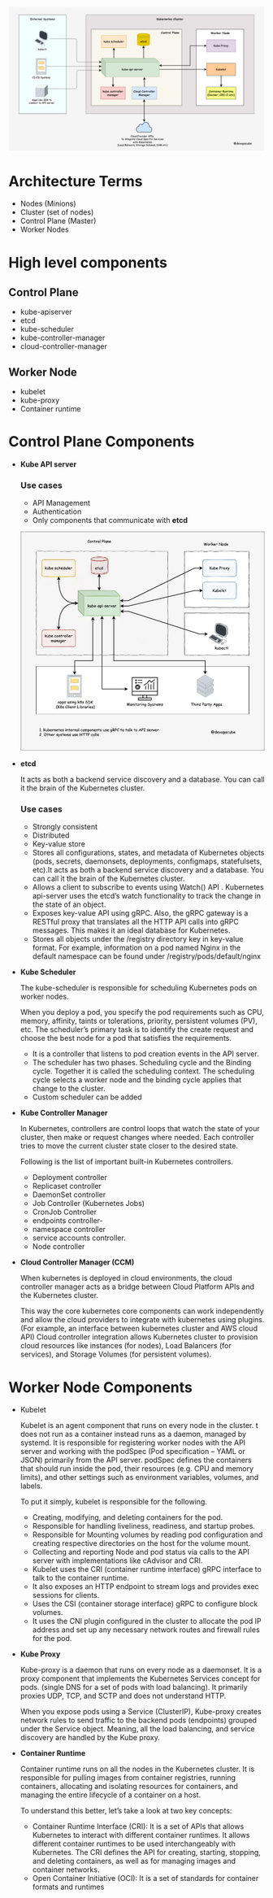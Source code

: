 ![alt text](https://github.com/hrOarr/Kubernetes-Certified-Application-Developer-CKAD-with-Tests/blob/f541a8f8c45a80b6cabadf026bb5e60b3a5ca3ae/Section%202%3A%20Core%20Concepts/k8s-architecture.drawio-1.png)

# Architecture Terms
 - Nodes (Minions)
 - Cluster (set of nodes)
 - Control Plane (Master)
 - Worker Nodes


# High level components
## Control Plane
 - kube-apiserver
 - etcd
 - kube-scheduler
 - kube-controller-manager
 - cloud-controller-manager

## Worker Node
 - kubelet
 - kube-proxy
 - Container runtime

# Control Plane Components
 - **Kube API server**
   ### Use cases
   - API Management
   - Authentication
   - Only components that communicate with **etcd**
     
   ![alt text](https://github.com/hrOarr/Kubernetes-Certified-Application-Developer-CKAD-with-Tests/blob/f2ed3c69c7d37a223e3f1c152e0826fcdc2e929f/Section%202%3A%20Core%20Concepts/kube-api-server.drawio-2.png)

- **etcd**
  
   It acts as both a backend service discovery and a database. You can call it the brain of the Kubernetes cluster.
   ### Use cases
    - Strongly consistent
    - Distributed
    - Key-value store
    - Stores all configurations, states, and metadata of Kubernetes objects (pods, secrets, daemonsets, deployments, configmaps, statefulsets, etc).It acts as both a backend service discovery and a database. You can call it the brain of the Kubernetes cluster.
    - Allows a client to subscribe to events using Watch() API . Kubernetes api-server uses the etcd’s watch functionality to track the change in the state of an object.
    - Exposes key-value API using gRPC. Also, the gRPC gateway is a RESTful proxy that translates all the HTTP API calls into gRPC messages. This makes it an ideal database for Kubernetes.
    - Stores all objects under the /registry directory key in key-value format. For example, information on a pod named Nginx in the default namespace can be found under /registry/pods/default/nginx
  
- **Kube Scheduler**
  
   The kube-scheduler is responsible for scheduling Kubernetes pods on worker nodes.

   When you deploy a pod, you specify the pod requirements such as CPU, memory, affinity, taints or tolerations, priority, persistent volumes (PV),  etc. The scheduler’s primary task is to identify the create request and choose the best node for a pod that satisfies the requirements.
   - It is a controller that listens to pod creation events in the API server.
   - The scheduler has two phases. Scheduling cycle and the Binding cycle. Together it is called the scheduling context. The scheduling cycle selects a worker node and the binding cycle applies that change to the cluster.
   - Custom scheduler can be added

- **Kube Controller Manager**
  
   In Kubernetes, controllers are control loops that watch the state of your cluster, then make or request changes where needed. Each controller tries to move the current cluster state closer to the desired state.

   Following is the list of important built-in Kubernetes controllers.
   - Deployment controller
   - Replicaset controller
   - DaemonSet controller
   - Job Controller (Kubernetes Jobs)
   - CronJob Controller
   - endpoints controller-
   - namespace controller
   - service accounts controller.
   - Node controller
- **Cloud Controller Manager (CCM)**
  
   When kubernetes is deployed in cloud environments, the cloud controller manager acts as a bridge between Cloud Platform APIs and the Kubernetes cluster.

   This way the core kubernetes core components can work independently and allow the cloud providers to integrate with kubernetes using plugins. (For example, an interface between kubernetes cluster and AWS cloud API)
   Cloud controller integration allows Kubernetes cluster to provision cloud resources like instances (for nodes), Load Balancers (for services), and Storage Volumes (for persistent volumes).


# Worker Node Components
 - Kubelet
   
   Kubelet is an agent component that runs on every node in the cluster. t does not run as a container instead runs as a daemon, managed by systemd.
   It is responsible for registering worker nodes with the API server and working with the podSpec (Pod specification – YAML or JSON) primarily from the API server. podSpec defines the containers that should run inside the pod, their resources (e.g. CPU and memory limits), and other settings such as environment variables, volumes, and labels.

   To put it simply, kubelet is responsible for the following.
   - Creating, modifying, and deleting containers for the pod.
   - Responsible for handling liveliness, readiness, and startup probes.
   - Responsible for Mounting volumes by reading pod configuration and creating respective directories on the host for the volume mount.
   - Collecting and reporting Node and pod status via calls to the API server with implementations like cAdvisor and CRI.
   - Kubelet uses the CRI (container runtime interface) gRPC interface to talk to the container runtime.
   - It also exposes an HTTP endpoint to stream logs and provides exec sessions for clients.
   - Uses the CSI (container storage interface) gRPC to configure block volumes.
   - It uses the CNI plugin configured in the cluster to allocate the pod IP address and set up any necessary network routes and firewall rules for the pod.

 - **Kube Proxy**

   Kube-proxy is a daemon that runs on every node as a daemonset. It is a proxy component that implements the Kubernetes Services concept for pods. (single DNS for a set of pods with load balancing). It primarily proxies UDP, TCP, and SCTP and does not understand HTTP.
   
   When you expose pods using a Service (ClusterIP), Kube-proxy creates network rules to send traffic to the backend pods (endpoints) grouped under the Service object. Meaning, all the load balancing, and service discovery are handled by the Kube proxy.

 - **Container Runtime**

   Container runtime runs on all the nodes in the Kubernetes cluster. It is responsible for pulling images from container registries, running containers, allocating and isolating resources for containers, and managing the entire lifecycle of a container on a host.

   To understand this better, let’s take a look at two key concepts:
    - Container Runtime Interface (CRI): It is a set of APIs that allows Kubernetes to interact with different container runtimes. It allows different container runtimes to be used interchangeably with Kubernetes. The CRI defines the API for creating, starting, stopping, and deleting containers, as well as for managing images and container networks.
    - Open Container Initiative (OCI): It is a set of standards for container formats and runtimes
